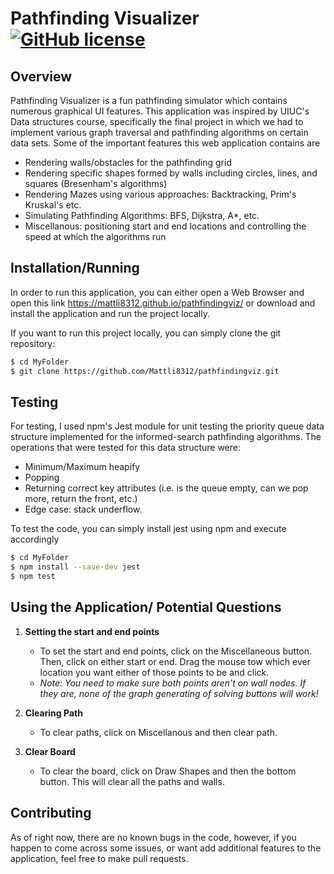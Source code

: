 # Pathfinding Visualizer [![GitHub license](https://img.shields.io/badge/license-MIT-blue.svg)](https://github.com/Mattli8312/pathfindingviz/blob/master/LICENSE)

## Overview

Pathfinding Visualizer is a fun pathfinding simulator which contains numerous graphical UI features. This application was inspired by UIUC's Data structures course, specifically the final project in which we had to implement various graph traversal and pathfinding algorithms on certain data sets. Some of the important features this web application contains are

- Rendering walls/obstacles for the pathfinding grid
- Rendering specific shapes formed by walls including circles, lines, and squares (Bresenham's algorithms)
- Rendering Mazes using various approaches: Backtracking, Prim's Kruskal's etc.
- Simulating Pathfinding Algorithms: BFS, Dijkstra, A*, etc.
- Miscellanous: positioning start and end locations and controlling the speed at which the algorithms run

## Installation/Running 

In order to run this application, you can either open a Web Browser and open this link https://mattli8312.github.io/pathfindingviz/ or 
download and install the application and run the project locally.

If you want to run this project locally, you can simply clone the git repository:

```bash
$ cd MyFolder
$ git clone https://github.com/Mattli8312/pathfindingviz.git 
```

## Testing

For testing, I used npm's Jest module for unit testing the priority queue data structure implemented for the informed-search pathfinding algorithms. The operations
that were tested for this data structure were:
- Minimum/Maximum heapify
- Popping
- Returning correct key attributes (i.e. is the queue empty, can we pop more, return the front, etc.)
- Edge case: stack underflow.

To test the code, you can simply install jest using npm and execute accordingly

```bash
$ cd MyFolder
$ npm install --save-dev jest
$ npm test
```

## Using the Application/ Potential Questions

1. **Setting the start and end points**
    - To set the start and end points, click on the Miscellaneous button. Then, click on either start or end. Drag the mouse
    tow which ever location you want either of those points to be and click.
    - *Note: You need to make sure both points aren't on wall nodes. If they are, none of the graph generating of solving buttons will work!*
2. **Clearing Path**
    - To clear paths, click on Miscellanous and then clear path.

3. **Clear Board**
    - To clear the board, click on Draw Shapes and then the bottom button. This will clear all the paths and walls.

## Contributing

As of right now, there are no known bugs in the code, however, if you happen to come across some issues, or want add additional features
to the application, feel free to make pull requests.